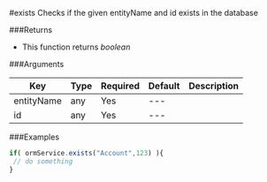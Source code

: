 #exists
Checks if the given entityName and id exists in the database

###Returns

* This function returns *boolean*


###Arguments

| Key | Type | Required | Default | Description |
| --- | --- | --- | --- | --- |
| entityName | any | Yes | --- |  |
| id | any | Yes | --- |  |

###Examples

```javascript
if( ormService.exists("Account",123) ){
 // do something
}
```